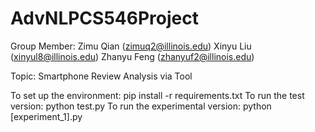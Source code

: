# AdvNLPCS546Project

Group Member: Zimu Qian (zimuq2@illinois.edu) Xinyu Liu (xinyul8@illinois.edu) Zhanyu Feng (zhanyuf2@illinois.edu)

Topic: Smartphone Review Analysis via Tool

To set up the environment: pip install -r requirements.txt
To run the test version: python test.py
To run the experimental version: python [experiment_1].py
